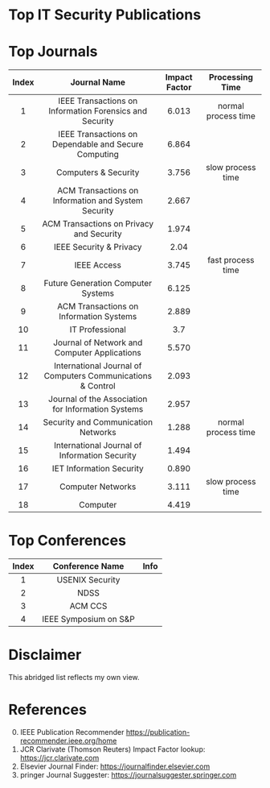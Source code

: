 # Top IT Security Publications

# Top Journals
| Index |                         Journal Name                        | Impact Factor | Processing Time |
|:-----:|:-----------------------------------------------------------:|:-------------:|:----:|
| 1     | IEEE Transactions on Information Forensics and Security     |     6.013     | normal process time |
| 2     | IEEE Transactions on Dependable and Secure Computing        |     6.864     |      |
| 3     | Computers & Security                                        |     3.756     | slow process time |
| 4     | ACM Transactions on Information and System Security         |     2.667     |      |
| 5     | ACM Transactions on Privacy and Security                    |     1.974     |      |
| 6     | IEEE Security & Privacy                                     |      2.04     |      |
| 7     | IEEE Access                                                 |     3.745     | fast process time |
| 8     | Future Generation Computer Systems                          |     6.125     |      |
| 9     | ACM Transactions on Information Systems                     |     2.889     |      |
| 10    | IT Professional                                             |      3.7      |      |
| 11    | Journal of Network and Computer Applications                |     5.570     |      |
| 12    | International Journal of Computers Communications & Control |     2.093     |      |
| 13    | Journal of the Association for Information Systems          |     2.957     |      |
| 14    | Security and Communication Networks                         |     1.288     | normal process time |
| 15    | International Journal of Information Security               |     1.494     |      |
| 16    | IET Information Security                                    |     0.890     |      |
| 17    | Computer Networks                                           |     3.111     | slow process time |
| 18    | Computer                                                    |     4.419     |      |

# Top Conferences
| Index |    Conference Name    | Info |
|:-----:|:---------------------:|:----:|
|   1   | USENIX Security       |      |
|   2   | NDSS                  |      |
|   3   | ACM CCS               |      |
|   4   | IEEE Symposium on S&P |      |

# Disclaimer
This abridged list reflects my own view.

# References
0. IEEE Publication Recommender https://publication-recommender.ieee.org/home
1. JCR Clarivate (Thomson Reuters) Impact Factor lookup: https://jcr.clarivate.com
2. Elsevier Journal Finder: https://journalfinder.elsevier.com
3. pringer Journal Suggester: https://journalsuggester.springer.com
